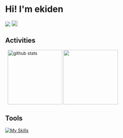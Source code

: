 # Hi! I'm ekiden

<p align="left">
  <a href="https://github.com/ek1den2"><img src="https://komarev.com/ghpvc/?username=ek1den2" /></a>
  <a href="https://x.com/ek1den2"><img height="20" src="https://img.shields.io/twitter/follow/ek1den2?style=flat&logo=X" /></a> 
</p>

## Activities

<p align="left">
  <a href="https://github.com/anuraghazra/github-readme-stats"><img alt="github stats" height="175px" src="https://github-readme-stats.vercel.app/api?username=ek1den2&count_private=true&show_icons=true&custom_title=GitHub%20Stats&theme=great-gatsby&bg_color=222222" /></a>
  <a href="https://github.com/vn7n24fzkq/github-profile-summary-cards"><img height="175px" src="http://github-profile-summary-cards.vercel.app/api/cards/productive-time?username=ek1den2&theme=ayu_mirage&utcOffset=9" /></a>
</p>

## Tools

<p align="left">
  <a href="https://skillicons.dev"><img src="https://skillicons.dev/icons?i=python,blender,unity,anaconda,pytorch,opencv,vscode,pycharm,photoshop,cpp,git,github,unrealengine,docker,notion,ubuntu,latex&theme=dark&perline=18" alt="My Skills" /></a>
</p>
